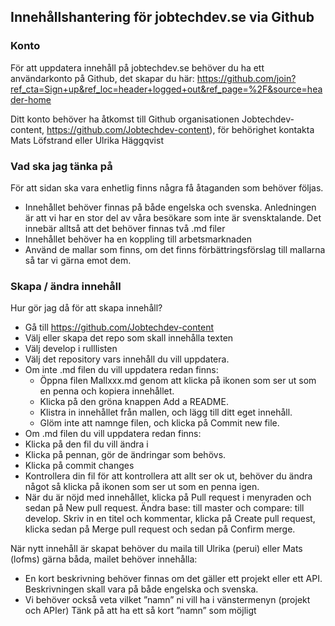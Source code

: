 ## Innehållshantering för jobtechdev.se via Github
### Konto
För att uppdatera innehåll på jobtechdev.se behöver du ha ett användarkonto på Github, det skapar du här: 
https://github.com/join?ref_cta=Sign+up&ref_loc=header+logged+out&ref_page=%2F&source=header-home  

Ditt konto behöver ha åtkomst till Github organisationen Jobtechdev-content, https://github.com/Jobtechdev-content), för behörighet kontakta Mats Löfstrand eller Ulrika Häggqvist  

### Vad ska jag tänka på
För att sidan ska vara enhetlig finns några få åtaganden som behöver följas. 

* Innehållet behöver finnas på både engelska och svenska. Anledningen är att vi har en stor del av våra besökare som inte är svensktalande. Det innebär alltså att det behöver finnas två .md filer
*	Innehållet behöver ha en koppling till arbetsmarknaden 
*	Använd de mallar som finns, om det finns förbättringsförslag till mallarna så tar vi gärna emot dem. 

### Skapa / ändra innehåll
Hur gör jag då för att skapa innehåll?
* Gå till https://github.com/Jobtechdev-content
*	Välj eller skapa det repo som skall innehålla texten
*	Välj develop i rulllisten
* Välj det repository vars innehåll du vill uppdatera.
* Om inte .md filen du vill uppdatera redan finns:
  *	Öppna filen Mallxxx.md genom att klicka på ikonen som ser ut som en penna och kopiera innehållet.
  *	Klicka på den gröna knappen Add a README.
  *	Klistra in innehållet från mallen, och lägg till ditt eget innehåll.
  *	Glöm inte att namnge filen, och klicka på Commit new file.
*	Om .md filen du vill uppdatera redan finns:
  *	Klicka på den fil du vill ändra i
  *	Klicka på pennan, gör de ändringar som behövs.
  *	Klicka på commit changes
*	Kontrollera din fil för att kontrollera att allt ser ok ut, behöver du ändra något så klicka på ikonen som ser ut som en penna igen.
*	När du är nöjd med innehållet, klicka på Pull request i menyraden och sedan på New pull request. Ändra base: till master och compare: till develop. Skriv in en titel och kommentar, klicka på Create pull request, klicka sedan på Merge pull request och sedan på Confirm merge.

När nytt innehåll är skapat behöver du maila till Ulrika (perui) eller Mats (lofms) gärna båda, mailet behöver innehålla:

*	En kort beskrivning behöver finnas om det gäller ett projekt eller ett API.
Beskrivningen skall vara på både engelska och svenska.
*	Vi behöver också veta vilket ”namn” ni vill ha i vänstermenyn (projekt och APIer)
Tänk på att ha ett så kort ”namn” som möjligt








